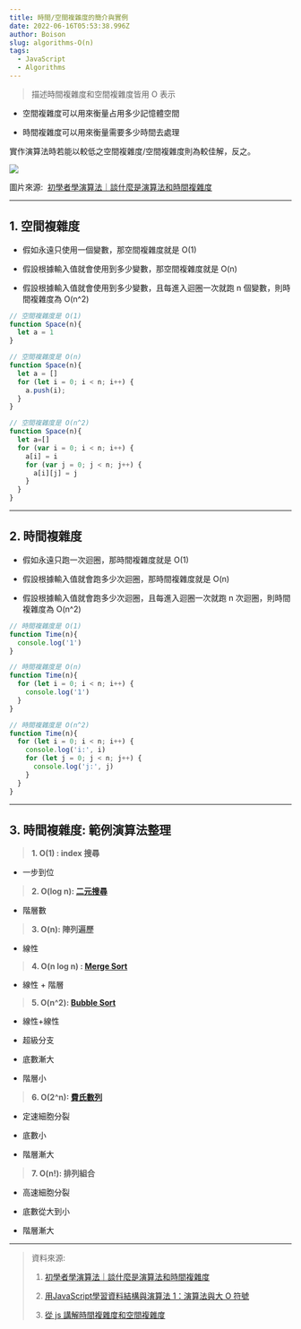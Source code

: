 ```yaml
---
title: 時間/空間複雜度的簡介與實例
date: 2022-06-16T05:53:38.996Z
author: Boison
slug: algorithms-O(n)
tags:
  - JavaScript
  - Algorithms
---
```

> 描述時間複雜度和空間複雜度皆用 O 表示

* 空間複雜度可以用來衡量占用多少記憶體空間

* 時間複雜度可以用來衡量需要多少時間去處理

實作演算法時若能以較低之空間複雜度/空間複雜度則為較佳解，反之。

![](https://miro.medium.com/max/1400/1*MYETv-_QFW2hMBAWbvnKAw.jpeg)

圖片來源:  [初學者學演算法｜談什麼是演算法和時間複雜度](https://medium.com/appworks-school/%E5%88%9D%E5%AD%B8%E8%80%85%E5%AD%B8%E6%BC%94%E7%AE%97%E6%B3%95-%E8%AB%87%E4%BB%80%E9%BA%BC%E6%98%AF%E6%BC%94%E7%AE%97%E6%B3%95%E5%92%8C%E6%99%82%E9%96%93%E8%A4%87%E9%9B%9C%E5%BA%A6-b1f6908e4b80)

---

## 1. 空間複雜度

* 假如永遠只使用一個變數，那空間複雜度就是 O(1)

* 假設根據輸入值就會使用到多少變數，那空間複雜度就是 O(n)

* 假設根據輸入值就會使用到多少變數，且每進入迴圈一次就跑 n 個變數，則時間複雜度為 O(n^2)

```javascript
// 空間複雜度是 O(1)
function Space(n){
  let a = 1
}

// 空間複雜度是 O(n)
function Space(n){
  let a = []
  for (let i = 0; i < n; i++) {
    a.push(i);
  }
}

// 空間複雜度是 O(n^2)
function Space(n){
  let a=[]
  for (var i = 0; i < n; i++) {
    a[i] = i
    for (var j = 0; j < n; j++) {
      a[i][j] = j
    }
  }
}
```

---

## 2. 時間複雜度

* 假如永遠只跑一次迴圈，那時間複雜度就是 O(1)

* 假設根據輸入值就會跑多少次迴圈，那時間複雜度就是 O(n)

* 假設根據輸入值就會跑多少次迴圈，且每進入迴圈一次就跑 n 次迴圈，則時間複雜度為 O(n^2)

```javascript
// 時間複雜度是 O(1)
function Time(n){
  console.log('1')
}

// 時間複雜度是 O(n)
function Time(n){
  for (let i = 0; i < n; i++) {
    console.log('1')
  }
}

// 時間複雜度是 O(n^2)
function Time(n){
  for (let i = 0; i < n; i++) {
    console.log('i:', i)
    for (let j = 0; j < n; j++) {
      console.log('j:', j)
    }
  }
}
```
---

## 3. 時間複雜度: 範例演算法整理

> **1. O(1) : index 搜尋**

* 一步到位

> **2. O(log n): [二元搜尋](https://boison.tw/2022/06/algorithms-search/)**

* 階層數

> **3. O(n): 陣列遍歷**

* 線性

> **4. O(n log n) : [Merge Sort](https://boison.tw/2022/06/algorithms-sort/)**

* 線性 \+ 階層

> **5. O(n^2): [Bubble Sort](https://boison.tw/2022/06/algorithms-sort/)**

* 線性\+線性

* 超級分支

* 底數漸大

* 階層小

> **6. O(2^n): [費氏數列](https://boison.tw/2022/07/algorithms-recursion/)**

* 定速細胞分裂

* 底數小

* 階層漸大

> **7. O(n!): 排列組合**

* 高速細胞分裂

* 底數從大到小

* 階層漸大

---
> 資料來源:
>
> 1. [初學者學演算法｜談什麼是演算法和時間複雜度](https://medium.com/appworks-school/%E5%88%9D%E5%AD%B8%E8%80%85%E5%AD%B8%E6%BC%94%E7%AE%97%E6%B3%95-%E8%AB%87%E4%BB%80%E9%BA%BC%E6%98%AF%E6%BC%94%E7%AE%97%E6%B3%95%E5%92%8C%E6%99%82%E9%96%93%E8%A4%87%E9%9B%9C%E5%BA%A6-b1f6908e4b80)
>
> 2. [用JavaScript學習資料結構與演算法 1：演算法與大 O 符號](https://break0344.medium.com/data-structures-and-algorithms-1-71bab723e7fc)
>
> 3. [從 js 講解時間複雜度和空間複雜度](https://www.796t.com/content/1564902363.html)